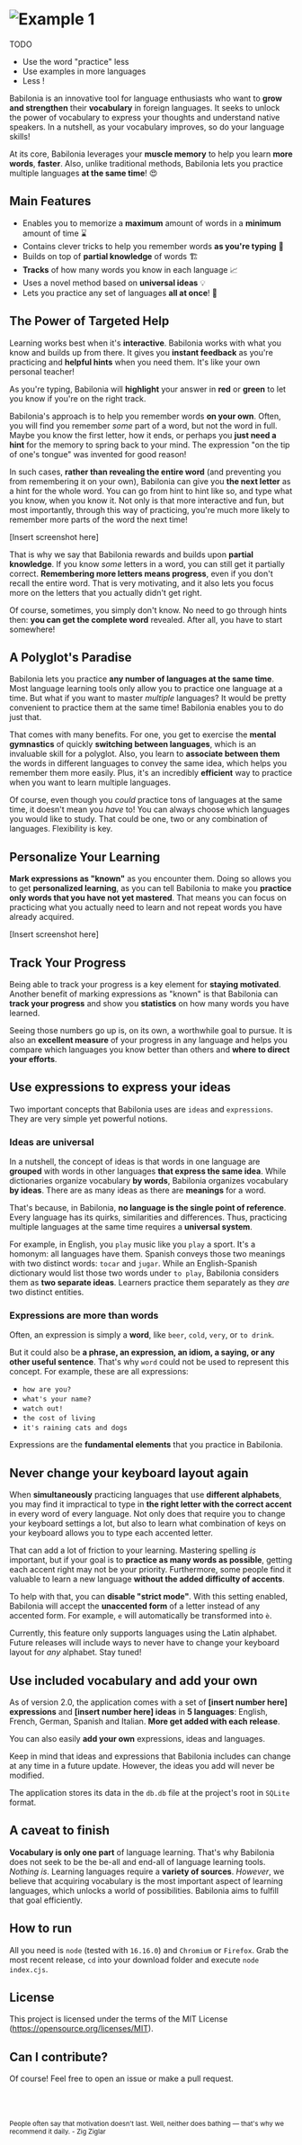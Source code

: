 # ![Example 1](public/img/logo.png)

TODO
- Use the word "practice" less
- Use examples in more languages
- Less !

Babilonia is an innovative tool for language enthusiasts who want to **grow and strengthen** their **vocabulary** in foreign languages. It seeks to unlock the power of vocabulary to express your thoughts and understand native speakers. In a nutshell, as your vocabulary improves, so do your language skills!

At its core, Babilonia leverages your **muscle memory** to help you learn **more words**, **faster**. Also, unlike traditional methods, Babilonia lets you practice multiple languages **at the same time**! 😍

## Main Features
- Enables you to memorize a **maximum** amount of words in a **minimum** amount of time ⌛
- Contains clever tricks to help you remember words **as you're typing** 🧠
- Builds on top of **partial knowledge** of words 🏗️
- **Tracks** of how many words you know in each language 📈
- Uses a novel method based on **universal ideas** 💡
- Lets you practice any set of languages **all at once**! 🤯

## The Power of Targeted Help
Learning works best when it's **interactive**. Babilonia works with what you know and builds up from there. It gives you **instant feedback** as you're practicing and **helpful hints** when you need them. It's like your own personal teacher!

As you're typing, Babilonia will **highlight** your answer in **red** or **green** to let you know if you're on the right track.

Babilonia's approach is to help you remember words **on your own**. Often, you will find you remember *some* part of a word, but not the word in full. Maybe you know the first letter, how it ends, or perhaps you **just need a hint** for the memory to spring back to your mind. The expression "on the tip of one's tongue" was invented for good reason!

In such cases, **rather than revealing the entire word** (and preventing you from remembering it on your own), Babilonia can give you **the next letter** as a hint for the whole word. You can go from hint to hint like so, and type what you know, when you know it. Not only is that more interactive and fun, but most importantly, through this way of practicing, you're much more likely to remember more parts of the word the next time!

[Insert screenshot here]

That is why we say that Babilonia rewards and builds upon **partial knowledge**. If you know *some* letters in a word, you can still get it partially correct. **Remembering more letters means progress**, even if you don't recall the entire word. That is very motivating, and it also lets you focus more on the letters that you actually didn't get right.

Of course, sometimes, you simply don't know. No need to go through hints then: **you can get the complete word** revealed. After all, you have to start somewhere!

## A Polyglot's Paradise
Babilonia lets you practice **any number of languages at the same time**. Most language learning tools only allow you to practice one language at a time. But what if you want to master *multiple* languages? It would be pretty convenient to practice them at the same time! Babilonia enables you to do just that.

That comes with many benefits. For one, you get to exercise the **mental gymnastics** of quickly **switching between languages**, which is an invaluable skill for a polyglot. Also, you learn to **associate between them** the words in different languages to convey the same idea, which helps you remember them more easily. Plus, it's an incredibly **efficient** way to practice when you want to learn multiple languages.

Of course, even though you *could* practice tons of languages at the same time, it doesn't mean you *have* to! You can always choose which languages you would like to study. That could be one, two or any combination of languages. Flexibility is key.

## Personalize Your Learning
**Mark expressions as "known"** as you encounter them. Doing so allows you to get **personalized learning**, as you can tell Babilonia to make you **practice only words that you have not yet mastered**. That means you can focus on practicing what you actually need to learn and not repeat words you have already acquired.

[Insert screenshot here]

## Track Your Progress
Being able to track your progress is a key element for **staying motivated**. Another benefit of marking expressions as "known" is that Babilonia can **track your progress** and show you **statistics** on how many words you have learned.

Seeing those numbers go up is, on its own, a worthwhile goal to pursue. It is also an **excellent measure** of your progress in any language and helps you compare which languages you know better than others and **where to direct your efforts**.

## Use **expressions** to express your **ideas**
Two important concepts that Babilonia uses are `ideas` and `expressions`. They are very simple yet powerful notions.

### Ideas are universal

In a nutshell, the concept of ideas is that words in one language are **grouped** with words in other languages **that express the same idea**. While dictionaries organize vocabulary **by words**, Babilonia organizes vocabulary **by ideas**. There are as many ideas as there are **meanings** for a word.

That's because, in Babilonia, **no language is the single point of reference**. Every language has its quirks, similarities and differences. Thus, practicing multiple languages at the same time requires a **universal system**.

For example, in English, you `play` music like you `play` a sport. It's a homonym: all languages have them. Spanish conveys those two meanings with two distinct words: `tocar` and `jugar`. While an English-Spanish dictionary would list those two words under `to play`, Babilonia considers them as **two separate ideas**. Learners practice them separately as they *are* two distinct entities.

### Expressions are more than words
Often, an expression is simply a **word**, like `beer`, `cold`, `very`, or `to drink`.

But it could also be **a phrase, an expression, an idiom, a saying, or any other useful sentence**. That's why `word` could not be used to represent this concept. For example, these are all expressions:
- `how are you?`
- `what's your name?`
- `watch out!`
- `the cost of living`
- `it's raining cats and dogs`

Expressions are the **fundamental elements** that you practice in Babilonia.

## Never change your keyboard layout again
When **simultaneously** practicing languages that use **different alphabets**, you may find it impractical to type in **the right letter with the correct accent** in every word of every language. Not only does that require you to change your keyboard settings a lot, but also to learn what combination of keys on your keyboard allows you to type each accented letter.

That can add a lot of friction to your learning. Mastering spelling *is* important, but if your goal is to **practice as many words as possible**, getting each accent right may not be your priority. Furthermore, some people find it valuable to learn a new language **without the added difficulty of accents**.

To help with that, you can **disable "strict mode"**. With this setting enabled, Babilonia will accept the **unaccented form** of a letter instead of any accented form. For example, `e` will automatically be transformed into `è`.

Currently, this feature only supports languages using the Latin alphabet. Future releases will include ways to never have to change your keyboard layout for *any* alphabet. Stay tuned!

## Use included vocabulary and add your own
As of version 2.0, the application comes with a set of **[insert number here] expressions** and **[insert number here] ideas** in **5 languages**: English, French, German, Spanish and Italian. **More get added with each release**.

You can also easily **add your own** expressions, ideas and languages.

Keep in mind that ideas and expressions that Babilonia includes can change at any time in a future update. However, the ideas you add will never be modified.

The application stores its data in the `db.db` file at the project's root in `SQLite` format.

## A caveat to finish
**Vocabulary is only one part** of language learning. That's why Babilonia does not seek to be the be-all and end-all of language learning tools. *Nothing is*. Learning languages require a **variety of sources**. *However*, we believe that acquiring vocabulary is the most important aspect of learning languages, which unlocks a world of possibilities. Babilonia aims to fulfill that goal efficiently.

## How to run

All you need is `node` (tested with `16.16.0`) and `Chromium` or `Firefox`. Grab the most recent release, `cd` into your download folder and execute `node index.cjs`.

## License

This project is licensed under the terms of the MIT License (https://opensource.org/licenses/MIT).

## Can I contribute?

Of course! Feel free to open an issue or make a pull request.

<br>
<br>
<br>
<sub>People often say that motivation doesn't last. Well, neither does bathing — that's why we recommend it daily. - Zig Ziglar</sub>